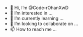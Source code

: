 - 👋 Hi, I’m @Code-rOhanXwD
- 👀 I’m interested in ...
- 🌱 I’m currently learning ...
- 💞️ I’m looking to collaborate on ...
- 📫 How to reach me ...

<!---
Code-rOhanXwD/Code-rOhanXwD is a ✨ special ✨ repository because its `README.md` (this file) appears on your GitHub profile.
You can click the Preview link to take a look at your changes.
--->
